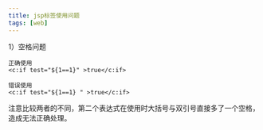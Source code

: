 ```yaml
---
title: jsp标签使用问题
tags: [web]
---
```


1）空格问题

```
正确使用
<c:if test="${1==1}" >true</c:if>

错误使用
<c:if test="${1==1} " >true</c:if>
```

注意比较两者的不同，第二个表达式在使用时大括号与双引号直接多了一个空格，造成无法正确处理。